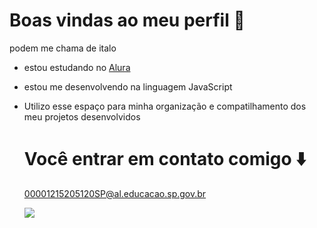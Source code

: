 # Boas vindas ao meu perfil 🤎

podem me chama de italo
- estou estudando no [Alura](https://www.alura.com.br)
- estou me desenvolvendo na linguagem JavaScript
- Utilizo esse espaço para minha organização e compatilhamento dos meu projetos desenvolvidos

  # Você entrar em contato comigo ⬇️

  00001215205120SP@al.educacao.sp.gov.br

  ![](https://media1.tenor.com/m/lKjYok-cI04AAAAd/lr-agl-broly-9th-anniversary.gif)
